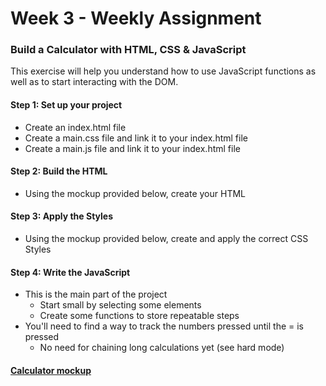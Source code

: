 
# Week 3 - Weekly Assignment

### Build a Calculator with HTML, CSS & JavaScript

This exercise will help you understand how to use JavaScript functions as well as to start interacting with the DOM.

#### Step 1: Set up your project
* Create an index.html file
* Create a main.css file and link it to your index.html file
* Create a main.js file and link it to your index.html file

#### Step 2: Build the HTML
* Using the mockup provided below, create your HTML

#### Step 3: Apply the Styles
* Using the mockup provided below, create and apply the correct CSS Styles

#### Step 4: Write the JavaScript
* This is the main part of the project
  * Start small by selecting some elements
  * Create some functions to store repeatable steps
* You'll need to find a way to track the numbers pressed until the = is pressed
  * No need for chaining long calculations yet (see hard mode)

#### [Calculator mockup](https://tiy-learn-content.s3.amazonaws.com/dc1d8283-calculator.gif)

